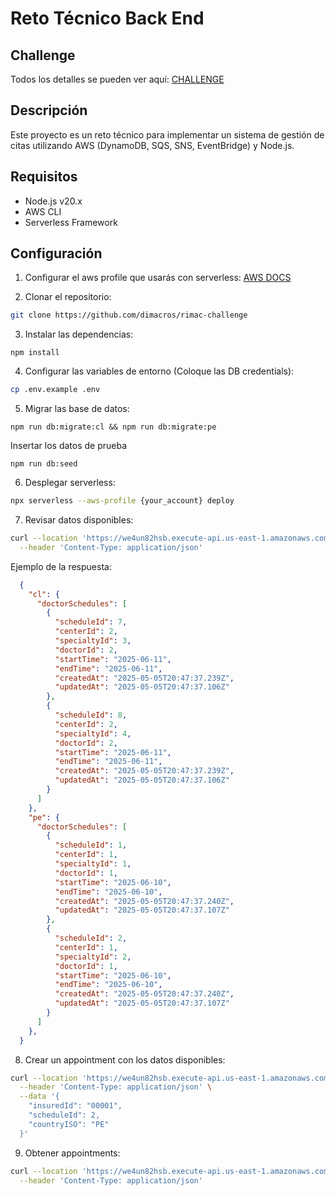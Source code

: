 # Reto Técnico Back End

## Challenge
Todos los detalles se pueden ver aquí: [CHALLENGE](./CHALLENGE.md)

## Descripción
Este proyecto es un reto técnico para implementar un sistema de gestión de citas utilizando AWS (DynamoDB, SQS, SNS, EventBridge) y Node.js.

## Requisitos
- Node.js v20.x
- AWS CLI
- Serverless Framework

## Configuración
1. Configurar el aws profile que usarás con serverless: [AWS DOCS](https://docs.aws.amazon.com/cli/latest/userguide/cli-configure-profiles.html)

2. Clonar el repositorio:
  ```bash
  git clone https://github.com/dimacros/rimac-challenge
  ```

3. Instalar las dependencias:
  ```npm
  npm install
  ```

4. Configurar las variables de entorno (Coloque las DB credentials):
  ```bash
  cp .env.example .env
  ```

5. Migrar las base de datos:
  ```npm
  npm run db:migrate:cl && npm run db:migrate:pe
  ```

  Insertar los datos de prueba
  ```npm
  npm run db:seed
  ```

6. Desplegar serverless:
  ```bash
  npx serverless --aws-profile {your_account} deploy
  ```

7. Revisar datos disponibles:
  ```bash
  curl --location 'https://we4un82hsb.execute-api.us-east-1.amazonaws.com' \
    --header 'Content-Type: application/json'
  ```
  Ejemplo de la respuesta:
  ```json
    {
      "cl": {
        "doctorSchedules": [
          {
            "scheduleId": 7,
            "centerId": 2,
            "specialtyId": 3,
            "doctorId": 2,
            "startTime": "2025-06-11",
            "endTime": "2025-06-11",
            "createdAt": "2025-05-05T20:47:37.239Z",
            "updatedAt": "2025-05-05T20:47:37.106Z"
          },
          {
            "scheduleId": 8,
            "centerId": 2,
            "specialtyId": 4,
            "doctorId": 2,
            "startTime": "2025-06-11",
            "endTime": "2025-06-11",
            "createdAt": "2025-05-05T20:47:37.239Z",
            "updatedAt": "2025-05-05T20:47:37.106Z"
          }
        ]
      },
      "pe": {
        "doctorSchedules": [
          {
            "scheduleId": 1,
            "centerId": 1,
            "specialtyId": 1,
            "doctorId": 1,
            "startTime": "2025-06-10",
            "endTime": "2025-06-10",
            "createdAt": "2025-05-05T20:47:37.240Z",
            "updatedAt": "2025-05-05T20:47:37.107Z"
          },
          {
            "scheduleId": 2,
            "centerId": 1,
            "specialtyId": 2,
            "doctorId": 1,
            "startTime": "2025-06-10",
            "endTime": "2025-06-10",
            "createdAt": "2025-05-05T20:47:37.240Z",
            "updatedAt": "2025-05-05T20:47:37.107Z"
          }
        ]
      },
    }
  ```
8. Crear un appointment con los datos disponibles:

  ```bash
  curl --location 'https://we4un82hsb.execute-api.us-east-1.amazonaws.com/appointments' \
    --header 'Content-Type: application/json' \
    --data '{
      "insuredId": "00001",
      "scheduleId": 2,
      "countryISO": "PE"
    }'
  ```

9. Obtener appointments:
  ```bash
  curl --location 'https://we4un82hsb.execute-api.us-east-1.amazonaws.com/appointments?insuredId=00001' \
    --header 'Content-Type: application/json'
  ```